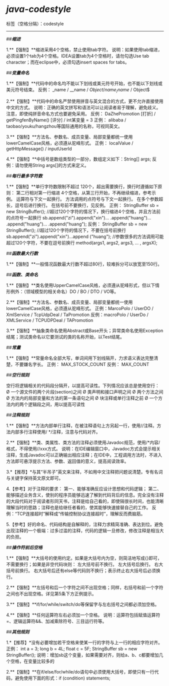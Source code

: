 # ***java-codestyle***

标签（空格分隔）：codestyle

---

##***缩进***

1.**【强制】**缩进采用4个空格，禁止使用tab字符。
说明：如果使用tab缩进，必须设置1个tab为4个空格。IDEA设置tab为4个空格时，请勿勾选Use tab character；而在eclipse中，必须勾选insert spaces for tabs。

##***变量命名***

1.**【强制】**代码中的命名均不能以下划线或美元符号开始，也不能以下划线或美元符号结束。
反例： _name / __name / $Object / name_ / name$ / Object$

2.**【强制】**代码中的命名严禁使用拼音与英文混合的方式，更不允许直接使用中文的方式。
说明：正确的英文拼写和语法可以让阅读者易于理解，避免歧义。 注意，即使纯拼音命名方式也要避免采用。
反例： DaZhePromotion [打折] / getPingfenByName()  [评分] / int某变量 = 3
正例： alibaba / taobao/youku/hangzhou等国际通用的名称，可视同英文。

3.**【强制】**方法名、参数名、成员变量、局部变量都统一使用lowerCamelCase风格，必须遵从驼峰形式。
正例： localValue / getHttpMessage() /  inputUserId

4.**【强制】**中括号是数组类型的一部分，数组定义如下：String[] args;
反例：请勿使用String  args[]的方式来定义。

##***每行最多字符数***

1.**【强制】**单行字符数限制不超过 120个，超出需要换行，换行时遵循如下原则：
第二行相对第一行缩进 4个空格，从第三行开始，不再继续缩进，参考示例。
运算符与下文一起换行。
方法调用的点符号与下文一起换行。
在多个参数超长，逗号后进行换行。
在括号前不要换行，见反例。
正例：
StringBuffer sb = new StringBuffer();
//超过120个字符的情况下，换行缩进4个空格，并且方法前的点符号一起换行
sb.append("zi").append("xin")...
	.append("huang")...
	.append("huang")...
	.append("huang");
反例：
StringBuffer sb = new StringBuffer();
//超过120个字符的情况下，不要在括号前换行
sb.append("zi").append("xin")...append
	("huang");
//参数很多的方法调用可能超过120个字符，不要在逗号前换行
method(args1, args2, args3, ...
	, argsX);

##***函数最大行数***

1.**【强制】**一般情况函数最大行数不超过80行，较难拆分可以放宽至150行。

##***函数、类命名***

1.**【强制】**类名使用UpperCamelCase风格，必须遵从驼峰形式，但以下情形例外：（领域模型的相关命名）DO / BO / DTO / VO等。

2.**【强制】**方法名、参数名、成员变量、局部变量都统一使用lowerCamelCase风格，必须遵从驼峰形式。
正例：MarcoPolo / UserDO / XmlService / TcpUdpDeal /   TaPromotion
反例：macroPolo / UserDo / XMLService / TCPUDPDeal /   TAPromotion

3.**【强制】**抽象类命名使用Abstract或Base开头；异常类命名使用Exception结尾；测试类命名以它要测试的类的名称开始，以Test结尾。

##***常量***

1.**【强制】**常量命名全部大写，单词间用下划线隔开，力求语义表达完整清楚，不要嫌名字长。
正例： MAX_STOCK_COUNT
反例： MAX_COUNT

##***空行规则***

空行将逻辑相关的代码段分隔开，以提高可读性。下列情况应该总是使用空行：
Ø        一个源文件的两个片段(section)之间
Ø        类声明和接口声明之间
Ø        两个方法之间
Ø        方法内的局部变量和方法的第一条语句之间
Ø        块注释或单行注释之前
Ø        一个方法内的两个逻辑段之间，用以提高可读性

##***注释规则***

1.**【强制】**方法内部单行注释，在被注释语句上方另起一行，使用//注释。方法内部多行注释使用/ */注释，注意与代码对齐。

2.**【强制】**类、类属性、类方法的注释必须使用Javadoc规范，使用/*内容/格式，不得使用//xxx方式。
说明：在IDE编辑窗口中，Javadoc方式会提示相关注释，生成Javadoc可以正确输出相应注释；在IDE中，工程调用方法时，不进入方法即可悬浮提示方法、参数、返回值的意义，提高阅读效率。

3.*【推荐】*与其“半吊子”英文来注释，不如用中文注释把问题说清楚。专有名词与关键字保持英文原文即可。

4.【参考】对于注释的要求：
第一、能够准确反应设计思想和代码逻辑；
第二、能够描述业务含义，使别的程序员能够迅速了解到代码背后的信息。完全没有注释的大段代码对于阅读者形同天书，注释是给自己看的，即使隔很长时间，也能清晰理解当时的思路；注释也是给继任者看的，使其能够快速接替自己的工作。
反例：“TCP连接超时”解释成“传输控制协议连接超时”，理解反而费脑筋。

5.【参考】好的命名、代码结构是自解释的，注释力求精简准确、表达到位。避免出现注释的一个极端：过多过滥的注释，代码的逻辑一旦修改，修改注释是相当大的负担。

##***操作符前后空格***

1.**【强制】**大括号的使用约定。如果是大括号内为空，则简洁地写成{}即可，不需要换行；如果是非空代码块则：
左大括号前不换行。
左大括号后换行。
右大括号前换行。
右大括号后还有else等代码则不换行；表示终止右大括号后必须换行。

2.**【强制】**左括号和后一个字符之间不出现空格；同样，右括号和前一个字符之间也不出现空格。详见第5条下方正例提示。

3.**【强制】**if/for/while/switch/do等保留字与左右括号之间都必须加空格。

4.**【强制】**任何运算符左右必须加一个空格。
说明：运算符包括赋值运算符=、逻辑运算符&&、加减乘除符号、三目运行符等。

##***其他规则***

1.*【推荐】*没有必要增加若干空格来使某一行的字符与上一行的相应字符对齐。
正例：
int a = 3;
long b = 4L;
float c = 5F;
StringBuffer sb = new StringBuffer();
说明：增加sb这个变量，如果需要对齐，则给a、b、c都要增加几个空格，在变量比较多的

2.**【强制】**在if/else/for/while/do语句中必须使用大括号，即使只有一行代码，避免使用下面的形式：if (condition) statements;




